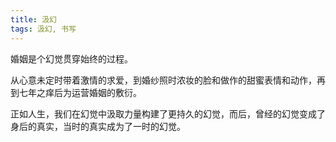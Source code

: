 ```yaml
---
title: 汲幻
tags: 汲幻, 书写
---
```



婚姻是个幻觉贯穿始终的过程。

从心意未定时带着激情的求爱，到婚纱照时浓妆的脸和做作的甜蜜表情和动作，再到七年之痒后为运营婚姻的敷衍。

正如人生，我们在幻觉中汲取力量构建了更持久的幻觉，而后，曾经的幻觉变成了身后的真实，当时的真实成为了一时的幻觉。

